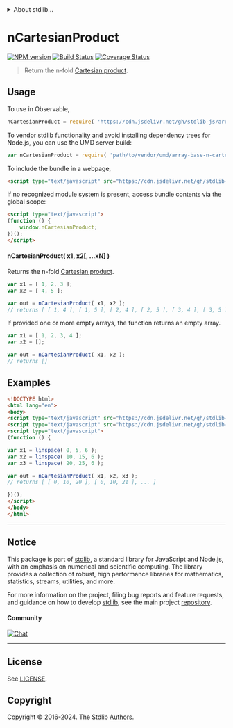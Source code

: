 <!--

@license Apache-2.0

Copyright (c) 2022 The Stdlib Authors.

Licensed under the Apache License, Version 2.0 (the "License");
you may not use this file except in compliance with the License.
You may obtain a copy of the License at

   http://www.apache.org/licenses/LICENSE-2.0

Unless required by applicable law or agreed to in writing, software
distributed under the License is distributed on an "AS IS" BASIS,
WITHOUT WARRANTIES OR CONDITIONS OF ANY KIND, either express or implied.
See the License for the specific language governing permissions and
limitations under the License.

-->


<details>
  <summary>
    About stdlib...
  </summary>
  <p>We believe in a future in which the web is a preferred environment for numerical computation. To help realize this future, we've built stdlib. stdlib is a standard library, with an emphasis on numerical and scientific computation, written in JavaScript (and C) for execution in browsers and in Node.js.</p>
  <p>The library is fully decomposable, being architected in such a way that you can swap out and mix and match APIs and functionality to cater to your exact preferences and use cases.</p>
  <p>When you use stdlib, you can be absolutely certain that you are using the most thorough, rigorous, well-written, studied, documented, tested, measured, and high-quality code out there.</p>
  <p>To join us in bringing numerical computing to the web, get started by checking us out on <a href="https://github.com/stdlib-js/stdlib">GitHub</a>, and please consider <a href="https://opencollective.com/stdlib">financially supporting stdlib</a>. We greatly appreciate your continued support!</p>
</details>

# nCartesianProduct

[![NPM version][npm-image]][npm-url] [![Build Status][test-image]][test-url] [![Coverage Status][coverage-image]][coverage-url] <!-- [![dependencies][dependencies-image]][dependencies-url] -->

> Return the n-fold [Cartesian product][cartesian-product].



<section class="usage">

## Usage

To use in Observable,

```javascript
nCartesianProduct = require( 'https://cdn.jsdelivr.net/gh/stdlib-js/array-base-n-cartesian-product@umd/browser.js' )
```

To vendor stdlib functionality and avoid installing dependency trees for Node.js, you can use the UMD server build:

```javascript
var nCartesianProduct = require( 'path/to/vendor/umd/array-base-n-cartesian-product/index.js' )
```

To include the bundle in a webpage,

```html
<script type="text/javascript" src="https://cdn.jsdelivr.net/gh/stdlib-js/array-base-n-cartesian-product@umd/browser.js"></script>
```

If no recognized module system is present, access bundle contents via the global scope:

```html
<script type="text/javascript">
(function () {
    window.nCartesianProduct;
})();
</script>
```

#### nCartesianProduct( x1, x2\[, ...xN] )

Returns the n-fold [Cartesian product][cartesian-product].

```javascript
var x1 = [ 1, 2, 3 ];
var x2 = [ 4, 5 ];

var out = nCartesianProduct( x1, x2 );
// returns [ [ 1, 4 ], [ 1, 5 ], [ 2, 4 ], [ 2, 5 ], [ 3, 4 ], [ 3, 5 ] ]
```

If provided one or more empty arrays, the function returns an empty array.

```javascript
var x1 = [ 1, 2, 3, 4 ];
var x2 = [];

var out = nCartesianProduct( x1, x2 );
// returns []
```

</section>

<!-- /.usage -->

<section class="notes">

</section>

<!-- /.notes -->

<section class="examples">

## Examples

<!-- eslint no-undef: "error" -->

```html
<!DOCTYPE html>
<html lang="en">
<body>
<script type="text/javascript" src="https://cdn.jsdelivr.net/gh/stdlib-js/array-base-linspace@umd/browser.js"></script>
<script type="text/javascript" src="https://cdn.jsdelivr.net/gh/stdlib-js/array-base-n-cartesian-product@umd/browser.js"></script>
<script type="text/javascript">
(function () {

var x1 = linspace( 0, 5, 6 );
var x2 = linspace( 10, 15, 6 );
var x3 = linspace( 20, 25, 6 );

var out = nCartesianProduct( x1, x2, x3 );
// returns [ [ 0, 10, 20 ], [ 0, 10, 21 ], ... ]

})();
</script>
</body>
</html>
```

</section>

<!-- /.examples -->

<!-- Section for related `stdlib` packages. Do not manually edit this section, as it is automatically populated. -->

<section class="related">

</section>

<!-- /.related -->

<!-- Section for all links. Make sure to keep an empty line after the `section` element and another before the `/section` close. -->


<section class="main-repo" >

* * *

## Notice

This package is part of [stdlib][stdlib], a standard library for JavaScript and Node.js, with an emphasis on numerical and scientific computing. The library provides a collection of robust, high performance libraries for mathematics, statistics, streams, utilities, and more.

For more information on the project, filing bug reports and feature requests, and guidance on how to develop [stdlib][stdlib], see the main project [repository][stdlib].

#### Community

[![Chat][chat-image]][chat-url]

---

## License

See [LICENSE][stdlib-license].


## Copyright

Copyright &copy; 2016-2024. The Stdlib [Authors][stdlib-authors].

</section>

<!-- /.stdlib -->

<!-- Section for all links. Make sure to keep an empty line after the `section` element and another before the `/section` close. -->

<section class="links">

[npm-image]: http://img.shields.io/npm/v/@stdlib/array-base-n-cartesian-product.svg
[npm-url]: https://npmjs.org/package/@stdlib/array-base-n-cartesian-product

[test-image]: https://github.com/stdlib-js/array-base-n-cartesian-product/actions/workflows/test.yml/badge.svg?branch=main
[test-url]: https://github.com/stdlib-js/array-base-n-cartesian-product/actions/workflows/test.yml?query=branch:main

[coverage-image]: https://img.shields.io/codecov/c/github/stdlib-js/array-base-n-cartesian-product/main.svg
[coverage-url]: https://codecov.io/github/stdlib-js/array-base-n-cartesian-product?branch=main

<!--

[dependencies-image]: https://img.shields.io/david/stdlib-js/array-base-n-cartesian-product.svg
[dependencies-url]: https://david-dm.org/stdlib-js/array-base-n-cartesian-product/main

-->

[chat-image]: https://img.shields.io/gitter/room/stdlib-js/stdlib.svg
[chat-url]: https://app.gitter.im/#/room/#stdlib-js_stdlib:gitter.im

[stdlib]: https://github.com/stdlib-js/stdlib

[stdlib-authors]: https://github.com/stdlib-js/stdlib/graphs/contributors

[umd]: https://github.com/umdjs/umd
[es-module]: https://developer.mozilla.org/en-US/docs/Web/JavaScript/Guide/Modules

[deno-url]: https://github.com/stdlib-js/array-base-n-cartesian-product/tree/deno
[umd-url]: https://github.com/stdlib-js/array-base-n-cartesian-product/tree/umd
[esm-url]: https://github.com/stdlib-js/array-base-n-cartesian-product/tree/esm
[branches-url]: https://github.com/stdlib-js/array-base-n-cartesian-product/blob/main/branches.md

[stdlib-license]: https://raw.githubusercontent.com/stdlib-js/array-base-n-cartesian-product/main/LICENSE

[cartesian-product]: https://en.wikipedia.org/wiki/Cartesian_product

</section>

<!-- /.links -->
